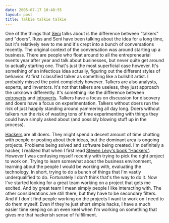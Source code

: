 ```yaml
---
date: 2005-07-17 10:48:55
layout: post
title: Talkie talkie talkie
---
```


One of the things that [Seni](http://www.wombatmobile.com/blojsom/blog/wombat/) talks about is the difference between "talkers" and "doers". Russ and Seni have been talking about the idea for a long time, but it's relatively new to me and it's crept into a bunch of conversations recently. The original context of the conversation was around starting up a business. There are people who float around to all the entrepreneurial events year after year and talk about businesses, but never quite get around to actually starting one. That's just the most superficial case however. It's something of an infectious idea actually, figuring out the different styles of behavior. At first I classified talker as something like a bullshit artist. I probably missed the point completely however. Talkers are also analysts, experts, and inventors. It's not that talkers are useless, they just approach the unknown differently. It's something like the difference between [extroverts](http://en.wikipedia.org/wiki/Extrovert) and [introverts](http://en.wikipedia.org/wiki/Introvert). Talkers have a focus on discussion for discovery and doers have a focus on experimentation. Talkers without doers run the risk of just happily standing around yammering all day long. Doers without talkers run the risk of wasting tons of time experimenting with things they could have simply asked about (and possibly blowing stuff up in the process).

[Hackers](http://www.paulgraham.com/gh.html) are all doers. They might spend a decent amount of time chatting with people or posting about their ideas, but the dominant area is ongoing projects. Problems being solved and software being created. I'm definitely a hacker, I realized that when I first read [Steven Levy's book "Hackers"](http://www.amazon.com/exec/obidos/tg/detail/-/0141000511/ref=pd_sxp_f/103-9296983-9199843?v=glance&s=books). However I was confusing myself recently with trying to pick the right project to work on. Trying to learn somewhat about the business environment, learning about the people I would be working with, evaluating the technology. In short, trying to do a bunch of things that I'm vastly underqualified to do. Fortunately I don't think that's the way to do it. Now I've started looking for a great team working on a project that gets me excited. And by great team I mean simply people I like interacting with. The other considerations are still there, but they have to be secondary filters. And if I don't find people working on the projects I want to work on I need to do them myself. Even if they're just short simple hacks, I have a much easier time keeping on an even keel when I'm working on something that gives me that hackerish sense of fulfillment.
